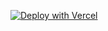 [![Deploy with Vercel](https://vercel.com/button)](https://vercel.com/new/clone?s=https%3A%2F%2Fgithub.com%2Fvercel%2Fvercel%2Ftree%2Fmain%2Fexamples%2Fhexo&template=hexo&id=67753070&b=main&from=templates)
